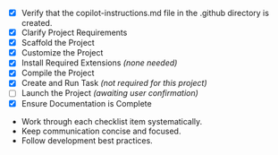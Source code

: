 - [x] Verify that the copilot-instructions.md file in the .github directory is created.
- [x] Clarify Project Requirements
- [x] Scaffold the Project
- [x] Customize the Project
- [x] Install Required Extensions _(none needed)_
- [x] Compile the Project
- [x] Create and Run Task _(not required for this project)_
- [ ] Launch the Project _(awaiting user confirmation)_
- [x] Ensure Documentation is Complete
- Work through each checklist item systematically.
- Keep communication concise and focused.
- Follow development best practices.

